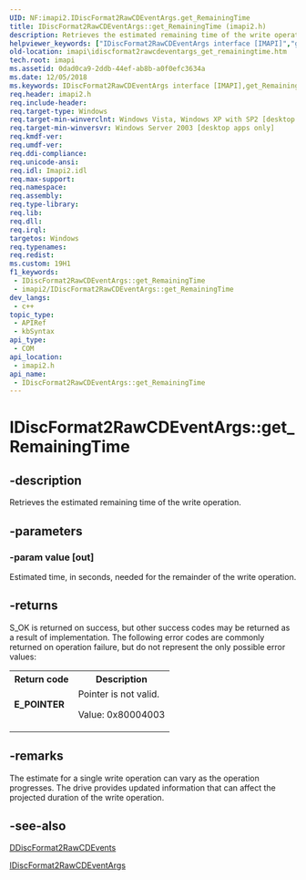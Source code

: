 ```yaml
---
UID: NF:imapi2.IDiscFormat2RawCDEventArgs.get_RemainingTime
title: IDiscFormat2RawCDEventArgs::get_RemainingTime (imapi2.h)
description: Retrieves the estimated remaining time of the write operation.
helpviewer_keywords: ["IDiscFormat2RawCDEventArgs interface [IMAPI]","get_RemainingTime method","IDiscFormat2RawCDEventArgs.get_RemainingTime","IDiscFormat2RawCDEventArgs::get_RemainingTime","get_RemainingTime","get_RemainingTime method [IMAPI]","get_RemainingTime method [IMAPI]","IDiscFormat2RawCDEventArgs interface","imapi.idiscformat2rawcdeventargs_get_remainingtime","imapi2/IDiscFormat2RawCDEventArgs::get_RemainingTime"]
old-location: imapi\idiscformat2rawcdeventargs_get_remainingtime.htm
tech.root: imapi
ms.assetid: 0dad0ca9-2ddb-44ef-ab8b-a0f0efc3634a
ms.date: 12/05/2018
ms.keywords: IDiscFormat2RawCDEventArgs interface [IMAPI],get_RemainingTime method, IDiscFormat2RawCDEventArgs.get_RemainingTime, IDiscFormat2RawCDEventArgs::get_RemainingTime, get_RemainingTime, get_RemainingTime method [IMAPI], get_RemainingTime method [IMAPI],IDiscFormat2RawCDEventArgs interface, imapi.idiscformat2rawcdeventargs_get_remainingtime, imapi2/IDiscFormat2RawCDEventArgs::get_RemainingTime
req.header: imapi2.h
req.include-header: 
req.target-type: Windows
req.target-min-winverclnt: Windows Vista, Windows XP with SP2 [desktop apps only]
req.target-min-winversvr: Windows Server 2003 [desktop apps only]
req.kmdf-ver: 
req.umdf-ver: 
req.ddi-compliance: 
req.unicode-ansi: 
req.idl: Imapi2.idl
req.max-support: 
req.namespace: 
req.assembly: 
req.type-library: 
req.lib: 
req.dll: 
req.irql: 
targetos: Windows
req.typenames: 
req.redist: 
ms.custom: 19H1
f1_keywords:
 - IDiscFormat2RawCDEventArgs::get_RemainingTime
 - imapi2/IDiscFormat2RawCDEventArgs::get_RemainingTime
dev_langs:
 - c++
topic_type:
 - APIRef
 - kbSyntax
api_type:
 - COM
api_location:
 - imapi2.h
api_name:
 - IDiscFormat2RawCDEventArgs::get_RemainingTime
---
```


# IDiscFormat2RawCDEventArgs::get_RemainingTime


## -description

Retrieves the estimated remaining time of the write operation.

## -parameters

### -param value [out]

Estimated time, in seconds, needed for the remainder of the write operation.

## -returns

S_OK is returned on success, but other success codes may be returned as a result of implementation. The following error codes are commonly returned on operation failure, but do not represent the only possible error values:

<table>
<tr>
<th>Return code</th>
<th>Description</th>
</tr>
<tr>
<td width="40%">
<dl>
<dt><b>E_POINTER</b></dt>
</dl>
</td>
<td width="60%">
Pointer is not valid.

Value: 0x80004003

</td>
</tr>
</table>

## -remarks

The estimate for a single write operation can vary as the operation progresses. The drive provides updated information that can affect the projected duration of the write operation.

## -see-also

<a href="/windows/desktop/api/imapi2/nn-imapi2-ddiscformat2rawcdevents">DDiscFormat2RawCDEvents</a>



<a href="/windows/desktop/api/imapi2/nn-imapi2-idiscformat2rawcdeventargs">IDiscFormat2RawCDEventArgs</a>

